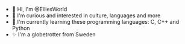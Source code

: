- 👋 Hi, I'm @ElliesWorld
- 👀 I'm curious and interested in culture, languages and more
- 🌱 I'm currently learning these programming languages: C, C++ and Python
- ✨ I'm a globetrotter from Sweden

<!---
ElliesWorld/ElliesWorld is a ✨ special ✨ repository because its `README.md` (this file) appears on your GitHub profile.
You can click the Preview link to take a look at your changes.
--->
